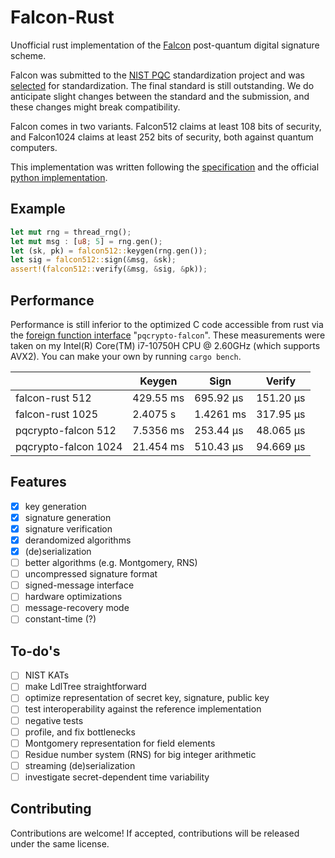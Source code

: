 # Falcon-Rust

Unofficial rust implementation of the [Falcon](https://falcon-sign.info/) post-quantum
digital signature scheme.

Falcon was submitted to the [NIST PQC](https://csrc.nist.gov/projects/post-quantum-cryptography)
standardization project and was [selected](https://csrc.nist.gov/Projects/post-quantum-cryptography/selected-algorithms-2022) for 
standardization. The final standard is still outstanding. We do anticipate slight changes
between the standard and the submission, and these changes might break compatibility.

Falcon comes in two variants. Falcon512 claims at least 108 bits of security, and
Falcon1024 claims at least 252 bits of security, both against quantum computers.

This implementation was written following the [specification](https://falcon-sign.info/falcon.pdf)
and the official [python implementation](https://github.com/tprest/falcon.py).

## Example

```rust
let mut rng = thread_rng();
let mut msg : [u8; 5] = rng.gen();
let (sk, pk) = falcon512::keygen(rng.gen());
let sig = falcon512::sign(&msg, &sk);
assert!(falcon512::verify(&msg, &sig, &pk));
```

## Performance

Performance is still inferior to the optimized C code accessible from rust via the [foreign function interface](https://crates.io/crates/pqcrypto-falcon) "`pqcrypto-falcon`". These measurements were taken on my Intel(R) Core(TM) i7-10750H CPU @
2.60GHz (which supports AVX2). You can make your own by running `cargo bench`.

|                      | Keygen      | Sign      | Verify    |
|----------------------|-------------|-----------|-----------|
|      falcon-rust 512 | 429.55 ms   | 695.92 µs | 151.20 µs |
|     falcon-rust 1025 |   2.4075 s  | 1.4261 ms | 317.95 µs |
|  pqcrypto-falcon 512 |   7.5356 ms | 253.44 µs | 48.065 µs |
| pqcrypto-falcon 1024 |  21.454 ms  | 510.43 µs | 94.669 µs |


## Features

 - [x] key generation
 - [x] signature generation
 - [x] signature verification
 - [x] derandomized algorithms
 - [x] (de)serialization
 - [ ] better algorithms (e.g. Montgomery, RNS)
 - [ ] uncompressed signature format
 - [ ] signed-message interface
 - [ ] hardware optimizations
 - [ ] message-recovery mode
 - [ ] constant-time (?)

## To-do's

 - [ ] NIST KATs
 - [ ] make LdlTree straightforward
 - [ ] optimize representation of secret key, signature, public key
 - [ ] test interoperability against the reference implementation
 - [ ] negative tests
 - [ ] profile, and fix bottlenecks
 - [ ] Montgomery representation for field elements
 - [ ] Residue number system (RNS) for big integer arithmetic
 - [ ] streaming (de)serialization
 - [ ] investigate secret-dependent time variability

## Contributing

Contributions are welcome! If accepted, contributions will be released under the same
license.
